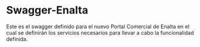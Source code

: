 # Swagger-Enalta
Este es el swagger definido para el nuevo Portal Comercial de Enalta en el cual se definirán los servicios necesarios para llevar a cabo la funcionalidad definida.
